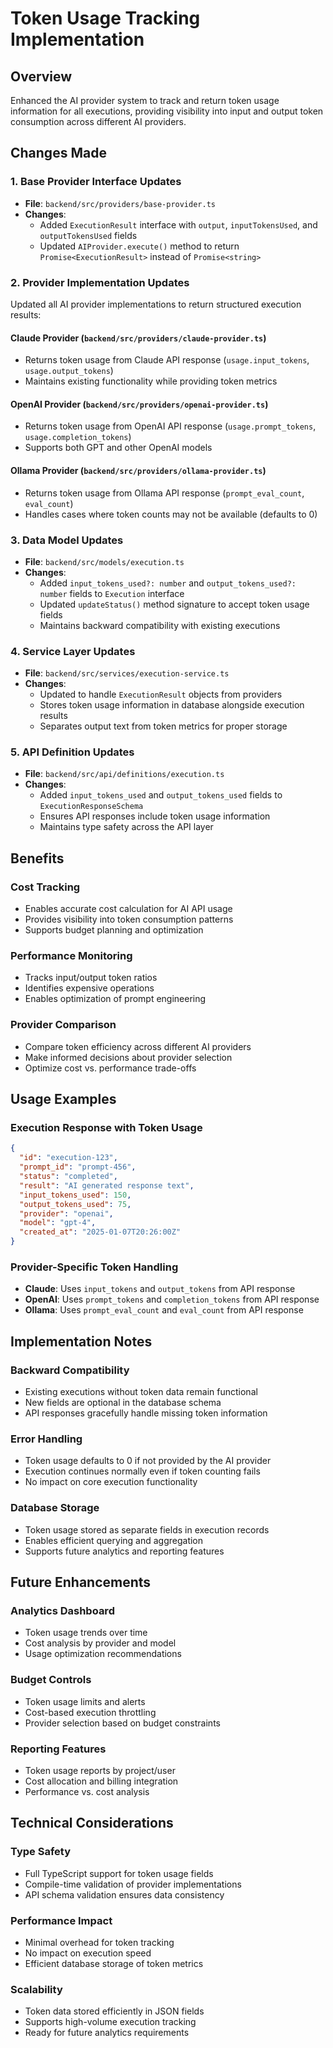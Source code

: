 # Token Usage Tracking Implementation

## Overview
Enhanced the AI provider system to track and return token usage information for all executions, providing visibility into input and output token consumption across different AI providers.

## Changes Made

### 1. Base Provider Interface Updates
- **File**: `backend/src/providers/base-provider.ts`
- **Changes**:
  - Added `ExecutionResult` interface with `output`, `inputTokensUsed`, and `outputTokensUsed` fields
  - Updated `AIProvider.execute()` method to return `Promise<ExecutionResult>` instead of `Promise<string>`

### 2. Provider Implementation Updates
Updated all AI provider implementations to return structured execution results:

#### Claude Provider (`backend/src/providers/claude-provider.ts`)
- Returns token usage from Claude API response (`usage.input_tokens`, `usage.output_tokens`)
- Maintains existing functionality while providing token metrics

#### OpenAI Provider (`backend/src/providers/openai-provider.ts`)
- Returns token usage from OpenAI API response (`usage.prompt_tokens`, `usage.completion_tokens`)
- Supports both GPT and other OpenAI models

#### Ollama Provider (`backend/src/providers/ollama-provider.ts`)
- Returns token usage from Ollama API response (`prompt_eval_count`, `eval_count`)
- Handles cases where token counts may not be available (defaults to 0)

### 3. Data Model Updates
- **File**: `backend/src/models/execution.ts`
- **Changes**:
  - Added `input_tokens_used?: number` and `output_tokens_used?: number` fields to `Execution` interface
  - Updated `updateStatus()` method signature to accept token usage fields
  - Maintains backward compatibility with existing executions

### 4. Service Layer Updates
- **File**: `backend/src/services/execution-service.ts`
- **Changes**:
  - Updated to handle `ExecutionResult` objects from providers
  - Stores token usage information in database alongside execution results
  - Separates output text from token metrics for proper storage

### 5. API Definition Updates
- **File**: `backend/src/api/definitions/execution.ts`
- **Changes**:
  - Added `input_tokens_used` and `output_tokens_used` fields to `ExecutionResponseSchema`
  - Ensures API responses include token usage information
  - Maintains type safety across the API layer

## Benefits

### Cost Tracking
- Enables accurate cost calculation for AI API usage
- Provides visibility into token consumption patterns
- Supports budget planning and optimization

### Performance Monitoring
- Tracks input/output token ratios
- Identifies expensive operations
- Enables optimization of prompt engineering

### Provider Comparison
- Compare token efficiency across different AI providers
- Make informed decisions about provider selection
- Optimize cost vs. performance trade-offs

## Usage Examples

### Execution Response with Token Usage
```json
{
  "id": "execution-123",
  "prompt_id": "prompt-456",
  "status": "completed",
  "result": "AI generated response text",
  "input_tokens_used": 150,
  "output_tokens_used": 75,
  "provider": "openai",
  "model": "gpt-4",
  "created_at": "2025-01-07T20:26:00Z"
}
```

### Provider-Specific Token Handling
- **Claude**: Uses `input_tokens` and `output_tokens` from API response
- **OpenAI**: Uses `prompt_tokens` and `completion_tokens` from API response  
- **Ollama**: Uses `prompt_eval_count` and `eval_count` from API response

## Implementation Notes

### Backward Compatibility
- Existing executions without token data remain functional
- New fields are optional in the database schema
- API responses gracefully handle missing token information

### Error Handling
- Token usage defaults to 0 if not provided by the AI provider
- Execution continues normally even if token counting fails
- No impact on core execution functionality

### Database Storage
- Token usage stored as separate fields in execution records
- Enables efficient querying and aggregation
- Supports future analytics and reporting features

## Future Enhancements

### Analytics Dashboard
- Token usage trends over time
- Cost analysis by provider and model
- Usage optimization recommendations

### Budget Controls
- Token usage limits and alerts
- Cost-based execution throttling
- Provider selection based on budget constraints

### Reporting Features
- Token usage reports by project/user
- Cost allocation and billing integration
- Performance vs. cost analysis

## Technical Considerations

### Type Safety
- Full TypeScript support for token usage fields
- Compile-time validation of provider implementations
- API schema validation ensures data consistency

### Performance Impact
- Minimal overhead for token tracking
- No impact on execution speed
- Efficient database storage of token metrics

### Scalability
- Token data stored efficiently in JSON fields
- Supports high-volume execution tracking
- Ready for future analytics requirements
